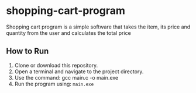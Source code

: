 # shopping-cart-program

Shopping cart program is a simple software that takes the item, its price and quantity from the user and calculates the total price

## How to Run

1. Clone or download this repository.
2. Open a terminal and navigate to the project directory.
3. Use the command: gcc main.c -o main.exe
4. Run the program using: `main.exe`
